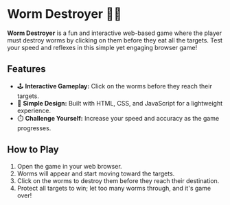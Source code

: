 # Worm Destroyer 🐛🎯

**Worm Destroyer** is a fun and interactive web-based game where the player must destroy worms by clicking on them before they eat all the targets. Test your speed and reflexes in this simple yet engaging browser game!

## Features
- 🕹️ **Interactive Gameplay:** Click on the worms before they reach their targets.
- 🎨 **Simple Design:** Built with HTML, CSS, and JavaScript for a lightweight experience.
- ⏱️ **Challenge Yourself:** Increase your speed and accuracy as the game progresses.

## How to Play
1. Open the game in your web browser.
2. Worms will appear and start moving toward the targets.
3. Click on the worms to destroy them before they reach their destination.
4. Protect all targets to win; let too many worms through, and it's game over!
